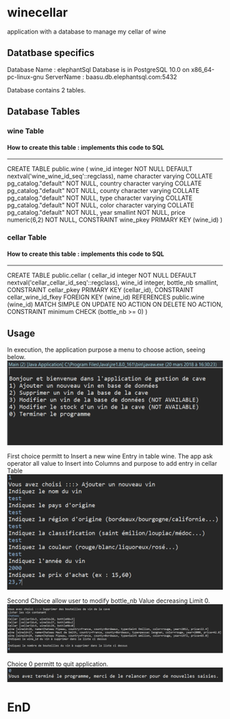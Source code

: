 # winecellar
application with a database to manage my cellar of wine

## Datatbase specifics
Database Name : elephantSql
Database is in PostgreSQL 10.0 on x86_64-pc-linux-gnu
ServerName : baasu.db.elephantsql.com:5432

Database contains 2 tables.

## Database Tables

### wine Table 
#### How to create this table : implements this code to SQL
-----------------------------
CREATE TABLE public.wine
(
    wine_id integer NOT NULL DEFAULT nextval('wine_wine_id_seq'::regclass),
    name character varying COLLATE pg_catalog."default" NOT NULL,
    country character varying COLLATE pg_catalog."default" NOT NULL,
    county character varying COLLATE pg_catalog."default" NOT NULL,
    type character varying COLLATE pg_catalog."default" NOT NULL,
    color character varying COLLATE pg_catalog."default" NOT NULL,
    year smallint NOT NULL,
    price numeric(6,2) NOT NULL,
    CONSTRAINT wine_pkey PRIMARY KEY (wine_id)
)
                   
### cellar Table
#### How to create this table : implements this code to SQL
-----------------------------
CREATE TABLE public.cellar
(
    cellar_id integer NOT NULL DEFAULT nextval('cellar_cellar_id_seq'::regclass),
    wine_id integer,
    bottle_nb smallint,
    CONSTRAINT cellar_pkey PRIMARY KEY (cellar_id),
    CONSTRAINT cellar_wine_id_fkey FOREIGN KEY (wine_id)
        REFERENCES public.wine (wine_id) MATCH SIMPLE
        ON UPDATE NO ACTION
        ON DELETE NO ACTION,
    CONSTRAINT minimum CHECK (bottle_nb >= 0)
)
## Usage

In execution, the application purpose a menu to choose action, seeing below.
![MENU](https://github.com/StephRDSE/winecellar/blob/master/screens/menu.png)

First choice permitt to Insert a new wine Entry in table wine.
    The app ask operator all value to Insert into Columns and purpose to add entry in cellar Table
![CHOICE1](https://github.com/StephRDSE/winecellar/blob/master/screens/Choice1.PNG)

Second Choice allow user to modify bottle_nb Value decreasing Limit 0.
![CHOICE2](https://github.com/StephRDSE/winecellar/blob/master/screens/Choice2.PNG)

Choice 0 permitt to quit application.
![CHOICE0](https://github.com/StephRDSE/winecellar/blob/master/screens/Choice0.PNG)


# EnD
